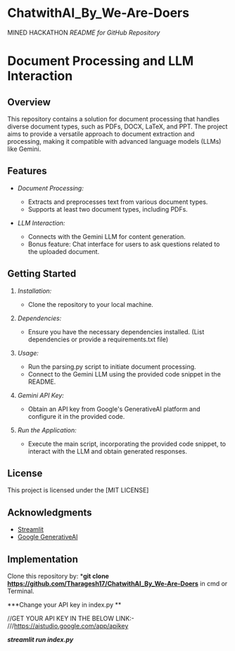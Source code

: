 # ChatwithAI_By_We-Are-Doers
MINED HACKATHON
*README for GitHub Repository*

# Document Processing and LLM Interaction

## Overview

This repository contains a solution for document processing that handles diverse document types, such as PDFs, DOCX, LaTeX, and PPT. The project aims to provide a versatile approach to document extraction and processing, making it compatible with advanced language models (LLMs) like Gemini.

## Features

- *Document Processing:*
  - Extracts and preprocesses text from various document types.
  - Supports at least two document types, including PDFs.

- *LLM Interaction:*
  - Connects with the Gemini LLM for content generation.
  - Bonus feature: Chat interface for users to ask questions related to the uploaded document.

## Getting Started

1. *Installation:*
   - Clone the repository to your local machine.

2. *Dependencies:*
   - Ensure you have the necessary dependencies installed. (List dependencies or provide a requirements.txt file)

3. *Usage:*
   - Run the parsing.py script to initiate document processing.
   - Connect to the Gemini LLM using the provided code snippet in the README.

4. *Gemini API Key:*
   - Obtain an API key from Google's GenerativeAI platform and configure it in the provided code.

5. *Run the Application:*
   - Execute the main script, incorporating the provided code snippet, to interact with the LLM and obtain generated responses.

## License

This project is licensed under the [MIT LICENSE] 

## Acknowledgments

- [Streamlit](https://www.streamlit.io/)
- [Google GenerativeAI](https://github.com/google-research/google-research/tree/main/generativeai)
## Implementation

Clone this repository by:
***git clone https://github.com/Tharagesh17/ChatwithAI_By_We-Are-Doers**
in cmd or Terminal.

***Change your API key in index.py **

//GET YOUR API KEY IN THE BELOW LINK:-
///https://aistudio.google.com/app/apikey

***streamlit run index.py***
